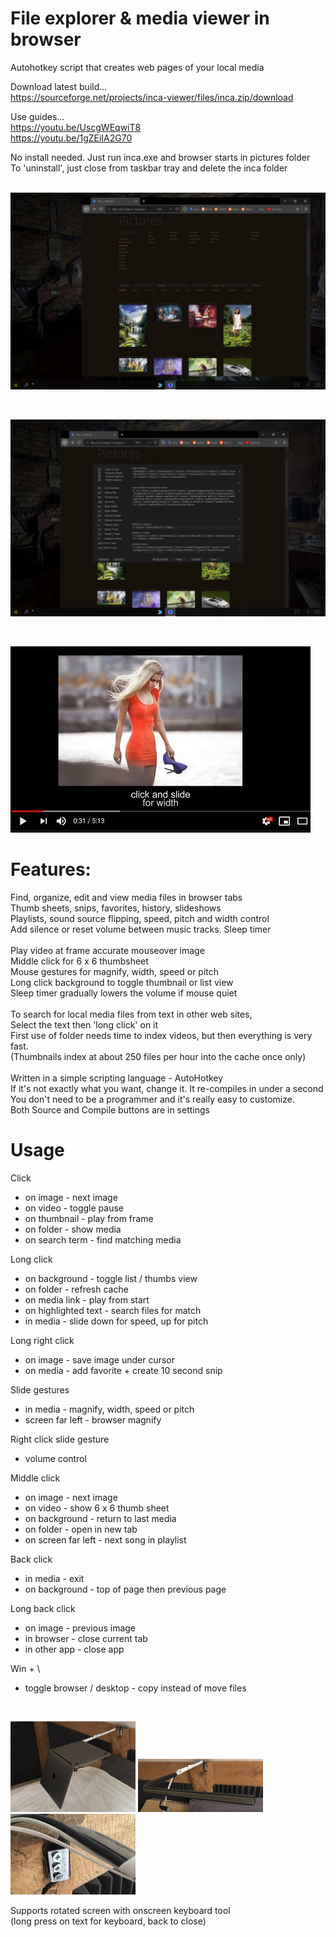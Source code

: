 
# File explorer & media viewer in browser

Autohotkey script that creates web pages of your local media<br>

Download latest build...<br>
https://sourceforge.net/projects/inca-viewer/files/inca.zip/download <br>

Use guides...<br>
https://youtu.be/UscgWEqwiT8<br>
https://youtu.be/1gZEiIA2G70<br>

No install needed. Just run inca.exe and browser starts in pictures folder<br>
To 'uninstall', just close from taskbar tray and delete the inca folder<br><br>

<p><img src="screens/Screen 1.jpg" width="640"/></p><br>

<p><img src="screens/Screen 2.jpg" width="640"/></p><br>

[![inca](https://raw.githubusercontent.com/inca-viewer/inca/master/screens/youtube.jpg)](https://www.youtube.com/watch?v=UscgWEqwiT8 "inca")

# Features:

Find, organize, edit and view media files in browser tabs<br>
Thumb sheets, snips, favorites, history, slideshows<br>
Playlists, sound source flipping, speed, pitch and width control<br>
Add silence or reset volume between music tracks. Sleep timer<br><br>
Play video at frame accurate mouseover image<br>
Middle click for 6 x 6 thumbsheet<br>
Mouse gestures for magnify, width, speed or pitch<br>
Long click background to toggle thumbnail or list view<br>
Sleep timer gradually lowers the volume if mouse quiet<br><br>
To search for local media files from text in other web sites,<br>
Select the text then 'long click' on it<br>
First use of folder needs time to index videos, but then everything is very fast.<br>
(Thumbnails index at about 250 files per hour into the cache once only)<br><br>
Written in a simple scripting language - AutoHotkey<br>
If it's not exactly what you want, change it. It re-compiles in under a second<br>
You don't need to be a programmer and it's really easy to customize.<br>
Both Source and Compile buttons are in settings<br>

# Usage

Click
- on image - next image
- on video - toggle pause
- on thumbnail - play from frame
- on folder - show media
- on search term - find matching media

Long click
- on background - toggle list / thumbs view
- on folder - refresh cache
- on media link - play from start
- on highlighted text - search files for match
- in media - slide down for speed, up for pitch

Long right click
- on image - save image under cursor
- on media - add favorite + create 10 second snip

Slide gestures
- in media - magnify, width, speed or pitch
- screen far left - browser magnify

Right click slide gesture
- volume control

Middle click
- on image - next image
- on video - show 6 x 6 thumb sheet
- on background - return to last media
- on folder - open in new tab
- on screen far left - next song in playlist

Back click
- in media - exit
- on background - top of page then previous page

Long back click
- on image - previous image
- in browser - close current tab
- in other app - close app

Win + \
- toggle browser / desktop - copy instead of move files

<br><p><img src="screens/swivel arm 3.jpg" width="200"/> <img src="screens/swivel arm 2.jpg" width="200"/> <img src="screens/swivel arm 1.jpg" width="200"/></p>

Supports rotated screen with onscreen keyboard tool<br>
(long press on text for keyboard, back to close)<br><br>

